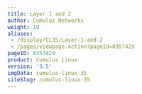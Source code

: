 ```yaml
---
title: Layer 1 and 2
author: Cumulus Networks
weight: 19
aliases:
 - /display/CL35/Layer-1-and-2
 - /pages/viewpage.action?pageId=8357429
pageID: 8357429
product: Cumulus Linux
version: '3.5'
imgData: cumulus-linux-35
siteSlug: cumulus-linux-35
---
```

<article id="html-search-results" class="ht-content" style="display: none;">

</article>

<footer id="ht-footer">

</footer>
